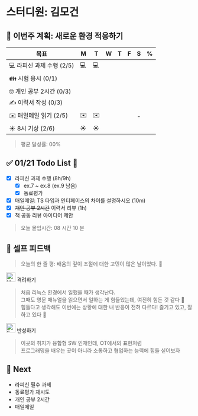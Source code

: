# 스터디원: 김모건

## 🚀 이번주 계획: 새로운 환경 적응하기

| 목표                      | M   | T   | W   | T   | F   | S   | %   |
| ------------------------- | --- | --- | --- | --- | --- | --- | --- |
| 💻 라피신 과제 수행 (2/5) | 💻  | 💻  |     |     |     |     |     |
| 👪 시험 응시 (0/1)        |     |     |     |     |     |     |     |
| 🤓 개인 공부 2시간 (0/3)  |     |     |     |     |     |     |     |
| ✍️ 이력서 작성 (0/3)      |     |     |     |     |     |     |     |
| ✉️ 매일메일 읽기 (2/5)    | ✉️  | ✉️  |     |     |     | -   |     |
| ☀️ 8시 기상 (2/6)         | ☀️  | ☀️  |     |     |     |     |     |

> 평균 달성률: 00% <br>

## ✅ 01/21 Todo List 🌅

- [x] 라피신 과제 수행 (8h/9h)
  - [x] ex.7 ~ ex.8 (ex.9 남음)
  - [x] 동료평가
- [x] 매일메일: TS 타입과 인터페이스의 차이를 설명하시오 (10m)
- [x] ~~개인 공부 2시간~~ 이력서 리뷰 (1h)
- [x] 책 공동 리뷰 아이디어 제안

> 오늘 몰입시간: 08 시간 10 분<br>

## 🎉 셀프 피드백

> 오늘의 한 줄 평: 배움의 깊이 조절에 대한 고민이 많은 날이었다. 🤔<br>

<img src="https://raw.githubusercontent.com/Tarikul-Islam-Anik/Animated-Fluent-Emojis/master/Emojis/Smilies/Hugging%20Face.png" alt="Hugging Face" width="25" height="25"> 격려하기</img>

> 처음 리눅스 환경에서 일했을 때가 생각난다. <br>
> 그때도 영문 매뉴얼을 읽으면서 일하는 게 힘들었는데, 여전히 힘든 것 같다 🤣<br>
> 힘들다고 생각해도 이번에는 상황에 대한 내 반응이 전혀 다르다! 즐기고 있고, 잘하고 있다 👏 <br>

<img src="https://raw.githubusercontent.com/Tarikul-Islam-Anik/Animated-Fluent-Emojis/master/Emojis/Smilies/Face%20with%20Monocle.png" alt="Face with Monocle" width="25" height="25"> 반성하기</img>

> 이곳의 취지가 융합형 SW 인재인데, OT에서의 표현처럼<br>
> 프로그래밍을 배우는 곳이 아니라 소통하고 협업하는 능력에 힘들 싣어보자<br>

## 🌱 Next

- 라피신 필수 과제
- 동료평가 재시도
- 개인 공부 2시간
- 매일메일
